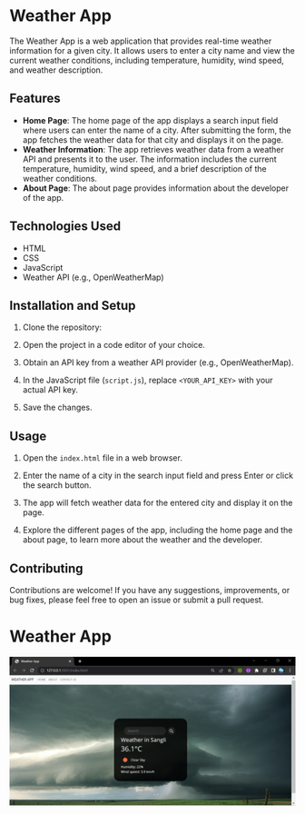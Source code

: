 # Weather App

The Weather App is a web application that provides real-time weather information for a given city. It allows users to enter a city name and view the current weather conditions, including temperature, humidity, wind speed, and weather description.

## Features

- **Home Page**: The home page of the app displays a search input field where users can enter the name of a city. After submitting the form, the app fetches the weather data for that city and displays it on the page.
- **Weather Information**: The app retrieves weather data from a weather API and presents it to the user. The information includes the current temperature, humidity, wind speed, and a brief description of the weather conditions.
- **About Page**: The about page provides information about the developer of the app.

## Technologies Used

- HTML
- CSS
- JavaScript
- Weather API (e.g., OpenWeatherMap)

## Installation and Setup

1. Clone the repository:

2. Open the project in a code editor of your choice.

3. Obtain an API key from a weather API provider (e.g., OpenWeatherMap).

4. In the JavaScript file (`script.js`), replace `<YOUR_API_KEY>` with your actual API key.

5. Save the changes.

## Usage

1. Open the `index.html` file in a web browser.

2. Enter the name of a city in the search input field and press Enter or click the search button.

3. The app will fetch weather data for the entered city and display it on the page.

4. Explore the different pages of the app, including the home page and the about page, to learn more about the weather and the developer.

## Contributing

Contributions are welcome! If you have any suggestions, improvements, or bug fixes, please feel free to open an issue or submit a pull request.

# Weather App

![Weather App Screenshot](working.png)



